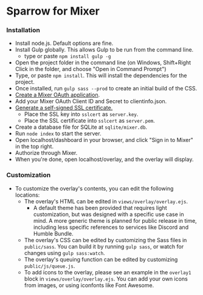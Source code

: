 # Sparrow for Mixer
### Installation

* Install node.js. Default options are fine.
* Install Gulp globally. This allows Gulp to be run from the command line.
  - type or paste `npm install gulp -g`
* Open the project folder in the command line (on Windows, Shift+Right Click in the folder, and choose "Open in Command Prompt")
* Type, or paste `npm install`. This will install the dependencies for the project.
* Once installed, run `gulp sass --prod` to create an initial build of the CSS.
* [Create a Mixer OAuth application](https://mixer.com/lab/oauth).
* Add your Mixer OAuth Client ID and Secret to clientinfo.json.
* [Generate a self-signed SSL certificate.](https://devcenter.heroku.com/articles/ssl-certificate-self)
  * Place the SSL key into `sslcert` as `server.key`.
  * Place the SSL certificate into `sslcert` as `server.pem`.
* Create a database file for SQLite at `sqlite/mixer.db`.
* Run `node index` to start the server.
* Open localhost/dashboard in your browser, and click "Sign in to Mixer" in the top right.
* Authorize through Mixer.
* When you're done, open localhost/overlay, and the overlay will display.

### Customization

* To customize the overlay's contents, you can edit the following locations:
  * The overlay's HTML can be edited in `views/overlay/overlay.ejs`. 
    * A default theme has been provided that requires light customization, but was designed with a specific use case in mind. A more generic theme is planned for public release in time, including less specific references to services like Discord and Humble Bundle.
  * The overlay's CSS can be edited by customizing the Sass files in `public/sass`. You can build it by running `gulp sass`, or watch for changes using `gulp sass:watch`.
  * The overlay's queuing function can be edited by customizing `public/js/queue.js`.
  * To add icons to the overlay, please see an example in the `overlay1` block in `views/overlay/overlay.ejs`. You can add your own icons from images, or using iconfonts like Font Awesome.
